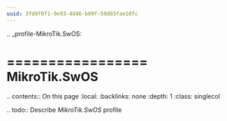 ```yaml
---
uuid: 3fd9f0f1-9e93-4d46-b69f-59d03fae10fc
---
```

.. _profile-MikroTik.SwOS:

=================
MikroTik.SwOS
=================

.. contents:: On this page
    :local:
    :backlinks: none
    :depth: 1
    :class: singlecol

.. todo::
    Describe *MikroTik.SwOS* profile


